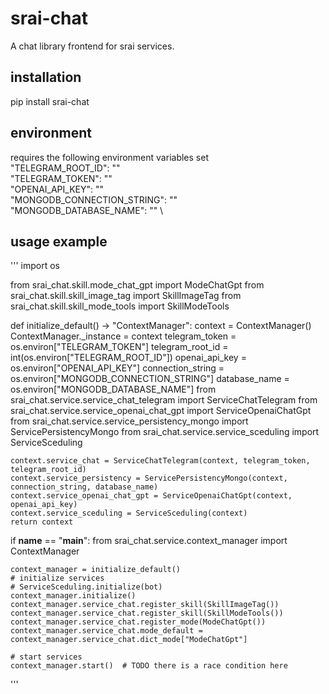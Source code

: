 # srai-chat
A chat library frontend for srai services.

## installation
pip install srai-chat

## environment
requires the following environment variables set \
"TELEGRAM_ROOT_ID": "" \
"TELEGRAM_TOKEN": "" \
"OPENAI_API_KEY": "" \
"MONGODB_CONNECTION_STRING": ""\
"MONGODB_DATABASE_NAME": "" \

## usage example
'''
import os

from srai_chat.skill.mode_chat_gpt import ModeChatGpt
from srai_chat.skill.skill_image_tag import SkillImageTag
from srai_chat.skill.skill_mode_tools import SkillModeTools


def initialize_default() -> "ContextManager":
    context = ContextManager()
    ContextManager._instance = context
    telegram_token = os.environ["TELEGRAM_TOKEN"]
    telegram_root_id = int(os.environ["TELEGRAM_ROOT_ID"])
    openai_api_key = os.environ["OPENAI_API_KEY"]
    connection_string = os.environ["MONGODB_CONNECTION_STRING"]
    database_name = os.environ["MONGODB_DATABASE_NAME"]
    from srai_chat.service.service_chat_telegram import ServiceChatTelegram
    from srai_chat.service.service_openai_chat_gpt import ServiceOpenaiChatGpt
    from srai_chat.service.service_persistency_mongo import ServicePersistencyMongo
    from srai_chat.service.service_sceduling import ServiceSceduling

    context.service_chat = ServiceChatTelegram(context, telegram_token, telegram_root_id)
    context.service_persistency = ServicePersistencyMongo(context, connection_string, database_name)
    context.service_openai_chat_gpt = ServiceOpenaiChatGpt(context, openai_api_key)
    context.service_sceduling = ServiceSceduling(context)
    return context


if __name__ == "__main__":
    from srai_chat.service.context_manager import ContextManager

    context_manager = initialize_default()
    # initialize services
    # ServiceSceduling.initialize(bot)
    context_manager.initialize()
    context_manager.service_chat.register_skill(SkillImageTag())
    context_manager.service_chat.register_skill(SkillModeTools())
    context_manager.service_chat.register_mode(ModeChatGpt())
    context_manager.service_chat.mode_default = context_manager.service_chat.dict_mode["ModeChatGpt"]

    # start services
    context_manager.start()  # TODO there is a race condition here

'''